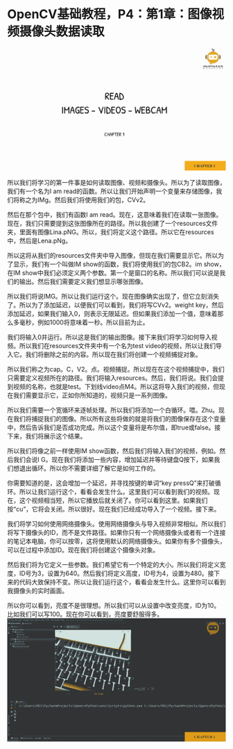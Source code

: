 # OpenCV基础教程，P4：第1章：图像视频摄像头数据读取 

![](img/731f8909febb6ccaa67270b908eccfe1_0.png)

所以我们将学习的第一件事是如何读取图像、视频和摄像头。所以为了读取图像，我们有一个名为I am read的函数。所以让我们开始声明一个变量来存储图像，我们将称之为IMg。然后我们将使用我们的包，CVv2。

然后在那个包中，我们有函数I am read。现在，这意味着我们在读取一张图像。现在，我们只需要提到这张图像所在的路径。所以我创建了一个resources文件夹，里面有图像Lina.pNG。所以，我们将定义这个路径。所以它在resources中，然后是Lena.pNg。

所以这将从我们的resources文件夹中导入图像，但现在我们需要显示它。所以为了显示，我们有一个叫做IM show的函数，我们将使用我们的包CB2。im show，在IM show中我们必须定义两个参数。第一个是窗口的名称。所以我们可以说是我们的输出。然后我们需要定义我们想显示哪张图像。

所以我们将说IMG。所以让我们运行这个。现在图像确实出现了，但它立刻消失了。所以为了添加延迟，以便我们可以看到，我们将写CVv2。weight key，然后添加延迟，如果我们输入0，则表示无限延迟。但如果我们添加一个值，意味着那么多毫秒，例如1000将意味着一秒。所以目前为止。

我们将输入0并运行。所以这是我们的输出图像。接下来我们将学习如何导入视频。所以我们在resources文件夹中有一个名为test video的视频，所以让我们导入它。我们将删除之前的内容。所以现在我们将创建一个视频捕捉对象。

所以我们称之为cap。C，V2。点。视频捕捉。所以现在在这个视频捕捉中，我们只需要定义视频所在的路径。我们将输入resources。然后，我们将说。我们会提到视频的名称，也就是test。下划线video点M4。所以这将导入我们的视频，但现在我们需要显示它，正如你所知道的，视频只是一系列图像。

所以我们需要一个宽循环来逐帧处理。所以我们将添加一个白循环。喂。Zhu。现在我们将捕捉我们的图像。所以所有这些将做的就是将我们的图像保存在这个变量中，然后告诉我们是否成功完成。所以这个变量将是布尔值，即true或false。接下来，我们将展示这个结果。

所以我们将像之前一样使用IM show函数，然后我们将输入我们的视频，例如。然后我们会说I G。现在我们将添加一些内容，增加延迟并等待键盘Q按下，如果我们想退出循环。所以你不需要详细了解它是如何工作的。

你需要知道的是，这会增加一个延迟，并寻找按键的单词“key pressQ”来打破循环。所以让我们运行这个，看看会发生什么。这里我们可以看到我们的视频。现在，这个视频相当短，所以它播放后就关闭了。你可以看到这里。如果我们按“cu”，它将会关闭。所以很好。现在我们已经成功导入了一个视频。接下来。

我们将学习如何使用网络摄像头。使用网络摄像头与导入视频非常相似。所以我们将写下摄像头的ID，而不是文件路径。如果你只有一个网络摄像头或者有一个连接的笔记本电脑，你可以按零，这将使用默认的网络摄像头。如果你有多个摄像头，可以在过程中添加ID。现在我们将创建这个摄像头对象。

然后我们将为它定义一些参数。我们希望它有一个特定的大小。所以我们将定义宽度，ID号为3，设置为640。然后我们将定义高度，ID号为4，设置为480。接下来的代码大致保持不变。所以让我们运行这个，看看会发生什么。这里你可以看到我摄像头的实时画面。

所以你可以看到，亮度不是很理想。所以我们可以从设置中改变亮度，ID为10。比如我们可以写100。现在你可以看到，亮度要舒服得多。![](img/731f8909febb6ccaa67270b908eccfe1_2.png)
